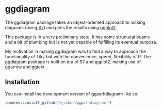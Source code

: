 
# ggdiagram

<!-- badges: start -->
<!-- badges: end -->

The ggdiagram package takes an object-oriented approach to making diagrams (using [S7](https://rconsortium.github.io/S7/index.html)) and plots the results using [ggplot2](https://ggplot2.tidyverse.org/).

This package is in a very preliminary state. It has some structural beams and a bit of plumbing but is not yet capable of fulfilling its eventual purpose. 

My motivation in making ggdiagram was to find a way to approach the functionality of Tikz but with the convenience, speed, flexibility of R. The ggdiagram package is built on top of S7 and ggplot2, making use of ggarrow and ggtext.

## Installation

You can install the development version of ggpathdiagramr like so:

``` r
remotes::install_github("wjschne/ggpathdiagramr")
```

